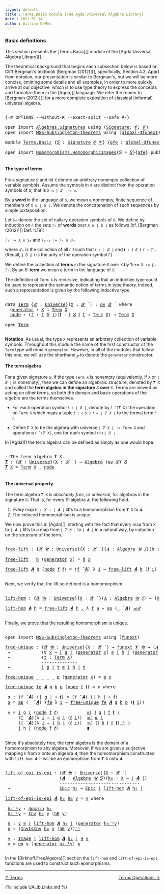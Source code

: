 ```yaml
---
layout: default
title : Terms.Basic module (The Agda Universal Algebra Library)
date : 2021-01-14
author: William DeMeo
---
```


### <a id="basic-definitions">Basic definitions</a>

This section presents the [Terms.Basic][] module of the [Agda Universal Algebra Library][].

The theoretical background that begins each subsection below is based on Cliff Bergman's textbook [Bergman (2012)][], specifically, Section 4.3.  Apart from notation, our presentation is similar to Bergman's, but we will be more concise, omitting some details and all examples, in order to more quickly arrive at our objective, which is to use type theory to express the concepts and formalize them in the [Agda][] language.  We refer the reader to [Bergman (2012)][] for a more complete exposition of classical (informal) universal algebra.

<pre class="Agda">

<a id="833" class="Symbol">{-#</a> <a id="837" class="Keyword">OPTIONS</a> <a id="845" class="Pragma">--without-K</a> <a id="857" class="Pragma">--exact-split</a> <a id="871" class="Pragma">--safe</a> <a id="878" class="Symbol">#-}</a>

<a id="883" class="Keyword">open</a> <a id="888" class="Keyword">import</a> <a id="895" href="Algebras.Signatures.html" class="Module">Algebras.Signatures</a> <a id="915" class="Keyword">using</a> <a id="921" class="Symbol">(</a><a id="922" href="Algebras.Signatures.html#1299" class="Function">Signature</a><a id="931" class="Symbol">;</a> <a id="933" href="Prelude.Preliminaries.html#5600" class="Generalizable">𝓞</a><a id="934" class="Symbol">;</a> <a id="936" href="Universes.html#262" class="Generalizable">𝓥</a><a id="937" class="Symbol">)</a>
<a id="939" class="Keyword">open</a> <a id="944" class="Keyword">import</a> <a id="951" href="MGS-Subsingleton-Theorems.html" class="Module">MGS-Subsingleton-Theorems</a> <a id="977" class="Keyword">using</a> <a id="983" class="Symbol">(</a><a id="984" href="MGS-Subsingleton-Theorems.html#3468" class="Function">global-dfunext</a><a id="998" class="Symbol">)</a>

<a id="1001" class="Keyword">module</a> <a id="1008" href="Terms.Basic.html" class="Module">Terms.Basic</a> <a id="1020" class="Symbol">{</a><a id="1021" href="Terms.Basic.html#1021" class="Bound">𝑆</a> <a id="1023" class="Symbol">:</a> <a id="1025" href="Algebras.Signatures.html#1299" class="Function">Signature</a> <a id="1035" href="Prelude.Preliminaries.html#5600" class="Generalizable">𝓞</a> <a id="1037" href="Universes.html#262" class="Generalizable">𝓥</a><a id="1038" class="Symbol">}</a> <a id="1040" class="Symbol">{</a><a id="1041" href="Terms.Basic.html#1041" class="Bound">gfe</a> <a id="1045" class="Symbol">:</a> <a id="1047" href="MGS-Subsingleton-Theorems.html#3468" class="Function">global-dfunext</a><a id="1061" class="Symbol">}</a> <a id="1063" class="Keyword">where</a>

<a id="1070" class="Keyword">open</a> <a id="1075" class="Keyword">import</a> <a id="1082" href="Homomorphisms.HomomorphicImages.html" class="Module">Homomorphisms.HomomorphicImages</a><a id="1113" class="Symbol">{</a><a id="1114" class="Argument">𝑆</a> <a id="1116" class="Symbol">=</a> <a id="1118" href="Terms.Basic.html#1021" class="Bound">𝑆</a><a id="1119" class="Symbol">}{</a><a id="1121" href="Terms.Basic.html#1041" class="Bound">gfe</a><a id="1124" class="Symbol">}</a> <a id="1126" class="Keyword">public</a>

</pre>

#### <a id="the-type-of-terms">The type of terms</a>

Fix a signature `𝑆` and let `X` denote an arbitrary nonempty collection of variable symbols. Assume the symbols in `X` are distinct from the operation symbols of `𝑆`, that is `X ∩ ∣ 𝑆 ∣ = ∅`.

By a **word** in the language of `𝑆`, we mean a nonempty, finite sequence of members of `X ∪ ∣ 𝑆 ∣`. We denote the concatenation of such sequences by simple juxtaposition.

Let `S₀` denote the set of nullary operation symbols of `𝑆`. We define by induction on `n` the sets `𝑇ₙ` of **words** over `X ∪ ∣ 𝑆 ∣` as follows (cf. [Bergman (2012)][] Def. 4.19):

`𝑇₀ := X ∪ S₀` and `𝑇ₙ₊₁ := 𝑇ₙ ∪ 𝒯ₙ`

where `𝒯ₙ` is the collection of all `𝑓 𝒕` such that `𝑓 : ∣ 𝑆 ∣` and `𝒕 : ∥ 𝑆 ∥ 𝑓 → 𝑇ₙ`. (Recall, `∥ 𝑆 ∥ 𝑓` is the arity of the operation symbol 𝑓.)

We define the collection of **terms** in the signature `𝑆` over `X` by `Term X := ⋃ₙ 𝑇ₙ`. By an 𝑆-**term** we mean a term in the language of `𝑆`.

The definition of `Term X` is recursive, indicating that an inductive type could be used to represent the semantic notion of terms in type theory. Indeed, such a representation is given by the following inductive type.

<pre class="Agda">

<a id="2317" class="Keyword">data</a> <a id="Term"></a><a id="2322" href="Terms.Basic.html#2322" class="Datatype">Term</a> <a id="2327" class="Symbol">{</a><a id="2328" href="Terms.Basic.html#2328" class="Bound">𝓧</a> <a id="2330" class="Symbol">:</a> <a id="2332" href="Agda.Primitive.html#423" class="Function">Universe</a><a id="2340" class="Symbol">}(</a><a id="2342" href="Terms.Basic.html#2342" class="Bound">X</a> <a id="2344" class="Symbol">:</a> <a id="2346" href="Terms.Basic.html#2328" class="Bound">𝓧</a> <a id="2348" href="Universes.html#403" class="Function Operator">̇</a> <a id="2350" class="Symbol">)</a> <a id="2352" class="Symbol">:</a> <a id="2354" href="Algebras.Products.html#1999" class="Function">ov</a> <a id="2357" href="Terms.Basic.html#2328" class="Bound">𝓧</a> <a id="2359" href="Universes.html#403" class="Function Operator">̇</a>  <a id="2362" class="Keyword">where</a>
  <a id="Term.generator"></a><a id="2370" href="Terms.Basic.html#2370" class="InductiveConstructor">generator</a> <a id="2380" class="Symbol">:</a> <a id="2382" href="Terms.Basic.html#2342" class="Bound">X</a> <a id="2384" class="Symbol">→</a> <a id="2386" href="Terms.Basic.html#2322" class="Datatype">Term</a> <a id="2391" href="Terms.Basic.html#2342" class="Bound">X</a>
  <a id="Term.node"></a><a id="2395" href="Terms.Basic.html#2395" class="InductiveConstructor">node</a> <a id="2400" class="Symbol">:</a> <a id="2402" class="Symbol">(</a><a id="2403" href="Terms.Basic.html#2403" class="Bound">f</a> <a id="2405" class="Symbol">:</a> <a id="2407" href="Prelude.Preliminaries.html#13569" class="Function Operator">∣</a> <a id="2409" href="Terms.Basic.html#1021" class="Bound">𝑆</a> <a id="2411" href="Prelude.Preliminaries.html#13569" class="Function Operator">∣</a><a id="2412" class="Symbol">)(</a><a id="2414" href="Terms.Basic.html#2414" class="Bound">𝒕</a> <a id="2416" class="Symbol">:</a> <a id="2418" href="Prelude.Preliminaries.html#13647" class="Function Operator">∥</a> <a id="2420" href="Terms.Basic.html#1021" class="Bound">𝑆</a> <a id="2422" href="Prelude.Preliminaries.html#13647" class="Function Operator">∥</a> <a id="2424" href="Terms.Basic.html#2403" class="Bound">f</a> <a id="2426" class="Symbol">→</a> <a id="2428" href="Terms.Basic.html#2322" class="Datatype">Term</a> <a id="2433" href="Terms.Basic.html#2342" class="Bound">X</a><a id="2434" class="Symbol">)</a> <a id="2436" class="Symbol">→</a> <a id="2438" href="Terms.Basic.html#2322" class="Datatype">Term</a> <a id="2443" href="Terms.Basic.html#2342" class="Bound">X</a>

<a id="2446" class="Keyword">open</a> <a id="2451" href="Terms.Basic.html#2322" class="Module">Term</a>

</pre>

**Notation**. As usual, the type `X` represents an arbitrary collection of variable symbols. Throughout this module the name of the first constructor of the `Term` type will remain `generator`. However, in all of the modules that follow this one, we will use the shorthand `ℊ` to denote the `generator` constructor.



#### <a id="the-term-algebra">The term algebra</a>

For a given signature `𝑆`, if the type `Term X` is nonempty (equivalently, if `X` or `∣ 𝑆 ∣` is nonempty), then we can define an algebraic structure, denoted by `𝑻 X` and called the **term algebra in the signature** `𝑆` **over** `X`.  Terms are viewed as acting on other terms, so both the domain and basic operations of the algebra are the terms themselves.

* For each operation symbol `𝑓 : ∣ 𝑆 ∣`, denote by `𝑓 ̂ (𝑻 X)` the operation on `Term X` which maps a tuple `𝑡 : ∥ 𝑆 ∥ 𝑓 → ∣ 𝑻 X ∣` to the formal term `𝑓 𝑡`.

* Define `𝑻 X` to be the algebra with universe `∣ 𝑻 X ∣ := Term X` and operations `𝑓 ̂ (𝑻 X)`, one for each symbol `𝑓` in `∣ 𝑆 ∣`.

In [Agda][] the term algebra can be defined as simply as one would hope.

<pre class="Agda">

<a id="3579" class="Comment">--The term algebra 𝑻 X.</a>
<a id="𝑻"></a><a id="3603" href="Terms.Basic.html#3603" class="Function">𝑻</a> <a id="3605" class="Symbol">:</a> <a id="3607" class="Symbol">{</a><a id="3608" href="Terms.Basic.html#3608" class="Bound">𝓧</a> <a id="3610" class="Symbol">:</a> <a id="3612" href="Agda.Primitive.html#423" class="Function">Universe</a><a id="3620" class="Symbol">}(</a><a id="3622" href="Terms.Basic.html#3622" class="Bound">X</a> <a id="3624" class="Symbol">:</a> <a id="3626" href="Terms.Basic.html#3608" class="Bound">𝓧</a> <a id="3628" href="Universes.html#403" class="Function Operator">̇</a> <a id="3630" class="Symbol">)</a> <a id="3632" class="Symbol">→</a> <a id="3634" href="Algebras.Algebras.html#694" class="Function">Algebra</a> <a id="3642" class="Symbol">(</a><a id="3643" href="Algebras.Products.html#1999" class="Function">ov</a> <a id="3646" href="Terms.Basic.html#3608" class="Bound">𝓧</a><a id="3647" class="Symbol">)</a> <a id="3649" href="Terms.Basic.html#1021" class="Bound">𝑆</a>
<a id="3651" href="Terms.Basic.html#3603" class="Function">𝑻</a> <a id="3653" href="Terms.Basic.html#3653" class="Bound">X</a> <a id="3655" class="Symbol">=</a> <a id="3657" href="Terms.Basic.html#2322" class="Datatype">Term</a> <a id="3662" href="Terms.Basic.html#3653" class="Bound">X</a> <a id="3664" href="Prelude.Preliminaries.html#14564" class="InductiveConstructor Operator">,</a> <a id="3666" href="Terms.Basic.html#2395" class="InductiveConstructor">node</a>

</pre>



#### <a id="the-universal-property">The universal property</a>

The term algebra `𝑻 X` is *absolutely free*, or *universal*, for algebras in the signature `𝑆`. That is, for every 𝑆-algebra `𝑨`, the following hold.

1.  Every map `h : 𝑋 → ∣ 𝑨 ∣` lifts to a homomorphism from `𝑻 X` to `𝑨`.
2.  The induced homomorphism is unique.

We now prove this in [Agda][], starting with the fact that every map from `X` to `∣ 𝑨 ∣` lifts to a map from `∣ 𝑻 X ∣` to `∣ 𝑨 ∣` in a natural way, by induction on the structure of the term.

<pre class="Agda">

<a id="free-lift"></a><a id="4221" href="Terms.Basic.html#4221" class="Function">free-lift</a> <a id="4231" class="Symbol">:</a> <a id="4233" class="Symbol">{</a><a id="4234" href="Terms.Basic.html#4234" class="Bound">𝓧</a> <a id="4236" href="Terms.Basic.html#4236" class="Bound">𝓤</a> <a id="4238" class="Symbol">:</a> <a id="4240" href="Agda.Primitive.html#423" class="Function">Universe</a><a id="4248" class="Symbol">}{</a><a id="4250" href="Terms.Basic.html#4250" class="Bound">X</a> <a id="4252" class="Symbol">:</a> <a id="4254" href="Terms.Basic.html#4234" class="Bound">𝓧</a> <a id="4256" href="Universes.html#403" class="Function Operator">̇</a> <a id="4258" class="Symbol">}(</a><a id="4260" href="Terms.Basic.html#4260" class="Bound">𝑨</a> <a id="4262" class="Symbol">:</a> <a id="4264" href="Algebras.Algebras.html#694" class="Function">Algebra</a> <a id="4272" href="Terms.Basic.html#4236" class="Bound">𝓤</a> <a id="4274" href="Terms.Basic.html#1021" class="Bound">𝑆</a><a id="4275" class="Symbol">)(</a><a id="4277" href="Terms.Basic.html#4277" class="Bound">h</a> <a id="4279" class="Symbol">:</a> <a id="4281" href="Terms.Basic.html#4250" class="Bound">X</a> <a id="4283" class="Symbol">→</a> <a id="4285" href="Prelude.Preliminaries.html#13569" class="Function Operator">∣</a> <a id="4287" href="Terms.Basic.html#4260" class="Bound">𝑨</a> <a id="4289" href="Prelude.Preliminaries.html#13569" class="Function Operator">∣</a><a id="4290" class="Symbol">)</a> <a id="4292" class="Symbol">→</a> <a id="4294" href="Prelude.Preliminaries.html#13569" class="Function Operator">∣</a> <a id="4296" href="Terms.Basic.html#3603" class="Function">𝑻</a> <a id="4298" href="Terms.Basic.html#4250" class="Bound">X</a> <a id="4300" href="Prelude.Preliminaries.html#13569" class="Function Operator">∣</a> <a id="4302" class="Symbol">→</a> <a id="4304" href="Prelude.Preliminaries.html#13569" class="Function Operator">∣</a> <a id="4306" href="Terms.Basic.html#4260" class="Bound">𝑨</a> <a id="4308" href="Prelude.Preliminaries.html#13569" class="Function Operator">∣</a>

<a id="4311" href="Terms.Basic.html#4221" class="Function">free-lift</a> <a id="4321" class="Symbol">_</a> <a id="4323" href="Terms.Basic.html#4323" class="Bound">h</a> <a id="4325" class="Symbol">(</a><a id="4326" href="Terms.Basic.html#2370" class="InductiveConstructor">generator</a> <a id="4336" href="Terms.Basic.html#4336" class="Bound">x</a><a id="4337" class="Symbol">)</a> <a id="4339" class="Symbol">=</a> <a id="4341" href="Terms.Basic.html#4323" class="Bound">h</a> <a id="4343" href="Terms.Basic.html#4336" class="Bound">x</a>

<a id="4346" href="Terms.Basic.html#4221" class="Function">free-lift</a> <a id="4356" href="Terms.Basic.html#4356" class="Bound">𝑨</a> <a id="4358" href="Terms.Basic.html#4358" class="Bound">h</a> <a id="4360" class="Symbol">(</a><a id="4361" href="Terms.Basic.html#2395" class="InductiveConstructor">node</a> <a id="4366" href="Terms.Basic.html#4366" class="Bound">f</a> <a id="4368" href="Terms.Basic.html#4368" class="Bound">𝒕</a><a id="4369" class="Symbol">)</a> <a id="4371" class="Symbol">=</a> <a id="4373" class="Symbol">(</a><a id="4374" href="Terms.Basic.html#4366" class="Bound">f</a> <a id="4376" href="Algebras.Algebras.html#2844" class="Function Operator">̂</a> <a id="4378" href="Terms.Basic.html#4356" class="Bound">𝑨</a><a id="4379" class="Symbol">)</a> <a id="4381" class="Symbol">λ</a> <a id="4383" href="Terms.Basic.html#4383" class="Bound">i</a> <a id="4385" class="Symbol">→</a> <a id="4387" href="Terms.Basic.html#4221" class="Function">free-lift</a> <a id="4397" href="Terms.Basic.html#4356" class="Bound">𝑨</a> <a id="4399" href="Terms.Basic.html#4358" class="Bound">h</a> <a id="4401" class="Symbol">(</a><a id="4402" href="Terms.Basic.html#4368" class="Bound">𝒕</a> <a id="4404" href="Terms.Basic.html#4383" class="Bound">i</a><a id="4405" class="Symbol">)</a>

</pre>

Next, we verify that the lift so defined is a homomorphism.

<pre class="Agda">

<a id="lift-hom"></a><a id="4495" href="Terms.Basic.html#4495" class="Function">lift-hom</a> <a id="4504" class="Symbol">:</a> <a id="4506" class="Symbol">{</a><a id="4507" href="Terms.Basic.html#4507" class="Bound">𝓧</a> <a id="4509" href="Terms.Basic.html#4509" class="Bound">𝓤</a> <a id="4511" class="Symbol">:</a> <a id="4513" href="Agda.Primitive.html#423" class="Function">Universe</a><a id="4521" class="Symbol">}{</a><a id="4523" href="Terms.Basic.html#4523" class="Bound">X</a> <a id="4525" class="Symbol">:</a> <a id="4527" href="Terms.Basic.html#4507" class="Bound">𝓧</a> <a id="4529" href="Universes.html#403" class="Function Operator">̇</a> <a id="4531" class="Symbol">}(</a><a id="4533" href="Terms.Basic.html#4533" class="Bound">𝑨</a> <a id="4535" class="Symbol">:</a> <a id="4537" href="Algebras.Algebras.html#694" class="Function">Algebra</a> <a id="4545" href="Terms.Basic.html#4509" class="Bound">𝓤</a> <a id="4547" href="Terms.Basic.html#1021" class="Bound">𝑆</a><a id="4548" class="Symbol">)</a> <a id="4550" class="Symbol">→</a> <a id="4552" class="Symbol">(</a><a id="4553" href="Terms.Basic.html#4523" class="Bound">X</a> <a id="4555" class="Symbol">→</a> <a id="4557" href="Prelude.Preliminaries.html#13569" class="Function Operator">∣</a> <a id="4559" href="Terms.Basic.html#4533" class="Bound">𝑨</a> <a id="4561" href="Prelude.Preliminaries.html#13569" class="Function Operator">∣</a><a id="4562" class="Symbol">)</a> <a id="4564" class="Symbol">→</a> <a id="4566" href="Homomorphisms.Basic.html#2278" class="Function">hom</a> <a id="4570" class="Symbol">(</a><a id="4571" href="Terms.Basic.html#3603" class="Function">𝑻</a> <a id="4573" href="Terms.Basic.html#4523" class="Bound">X</a><a id="4574" class="Symbol">)</a> <a id="4576" href="Terms.Basic.html#4533" class="Bound">𝑨</a>

<a id="4579" href="Terms.Basic.html#4495" class="Function">lift-hom</a> <a id="4588" href="Terms.Basic.html#4588" class="Bound">𝑨</a> <a id="4590" href="Terms.Basic.html#4590" class="Bound">h</a> <a id="4592" class="Symbol">=</a> <a id="4594" href="Terms.Basic.html#4221" class="Function">free-lift</a> <a id="4604" href="Terms.Basic.html#4588" class="Bound">𝑨</a> <a id="4606" href="Terms.Basic.html#4590" class="Bound">h</a> <a id="4608" href="Prelude.Preliminaries.html#14564" class="InductiveConstructor Operator">,</a> <a id="4610" class="Symbol">λ</a> <a id="4612" href="Terms.Basic.html#4612" class="Bound">f</a> <a id="4614" href="Terms.Basic.html#4614" class="Bound">a</a> <a id="4616" class="Symbol">→</a> <a id="4618" href="MGS-MLTT.html#6613" class="Function">ap</a> <a id="4621" class="Symbol">(_</a> <a id="4624" href="Algebras.Algebras.html#2844" class="Function Operator">̂</a> <a id="4626" href="Terms.Basic.html#4588" class="Bound">𝑨</a><a id="4627" class="Symbol">)</a> <a id="4629" href="Prelude.Inverses.html#634" class="InductiveConstructor">𝓇ℯ𝒻𝓁</a>

</pre>

Finally, we prove that the resulting homomorphism is unique.

<pre class="Agda">

<a id="4723" class="Keyword">open</a> <a id="4728" class="Keyword">import</a> <a id="4735" href="MGS-Subsingleton-Theorems.html" class="Module">MGS-Subsingleton-Theorems</a> <a id="4761" class="Keyword">using</a> <a id="4767" class="Symbol">(</a><a id="4768" href="MGS-FunExt-from-Univalence.html#393" class="Function">funext</a><a id="4774" class="Symbol">)</a>

<a id="free-unique"></a><a id="4777" href="Terms.Basic.html#4777" class="Function">free-unique</a> <a id="4789" class="Symbol">:</a> <a id="4791" class="Symbol">{</a><a id="4792" href="Terms.Basic.html#4792" class="Bound">𝓧</a> <a id="4794" href="Terms.Basic.html#4794" class="Bound">𝓤</a> <a id="4796" class="Symbol">:</a> <a id="4798" href="Agda.Primitive.html#423" class="Function">Universe</a><a id="4806" class="Symbol">}{</a><a id="4808" href="Terms.Basic.html#4808" class="Bound">X</a> <a id="4810" class="Symbol">:</a> <a id="4812" href="Terms.Basic.html#4792" class="Bound">𝓧</a> <a id="4814" href="Universes.html#403" class="Function Operator">̇</a> <a id="4816" class="Symbol">}</a> <a id="4818" class="Symbol">→</a> <a id="4820" href="MGS-FunExt-from-Univalence.html#393" class="Function">funext</a> <a id="4827" href="Terms.Basic.html#1037" class="Bound">𝓥</a> <a id="4829" href="Terms.Basic.html#4794" class="Bound">𝓤</a> <a id="4831" class="Symbol">→</a> <a id="4833" class="Symbol">(</a><a id="4834" href="Terms.Basic.html#4834" class="Bound">𝑨</a> <a id="4836" class="Symbol">:</a> <a id="4838" href="Algebras.Algebras.html#694" class="Function">Algebra</a> <a id="4846" href="Terms.Basic.html#4794" class="Bound">𝓤</a> <a id="4848" href="Terms.Basic.html#1021" class="Bound">𝑆</a><a id="4849" class="Symbol">)(</a><a id="4851" href="Terms.Basic.html#4851" class="Bound">g</a> <a id="4853" href="Terms.Basic.html#4853" class="Bound">h</a> <a id="4855" class="Symbol">:</a> <a id="4857" href="Homomorphisms.Basic.html#2278" class="Function">hom</a> <a id="4861" class="Symbol">(</a><a id="4862" href="Terms.Basic.html#3603" class="Function">𝑻</a> <a id="4864" href="Terms.Basic.html#4808" class="Bound">X</a><a id="4865" class="Symbol">)</a> <a id="4867" href="Terms.Basic.html#4834" class="Bound">𝑨</a><a id="4868" class="Symbol">)</a>
 <a id="4871" class="Symbol">→</a>            <a id="4884" class="Symbol">(∀</a> <a id="4887" href="Terms.Basic.html#4887" class="Bound">x</a> <a id="4889" class="Symbol">→</a> <a id="4891" href="Prelude.Preliminaries.html#13569" class="Function Operator">∣</a> <a id="4893" href="Terms.Basic.html#4851" class="Bound">g</a> <a id="4895" href="Prelude.Preliminaries.html#13569" class="Function Operator">∣</a> <a id="4897" class="Symbol">(</a><a id="4898" href="Terms.Basic.html#2370" class="InductiveConstructor">generator</a> <a id="4908" href="Terms.Basic.html#4887" class="Bound">x</a><a id="4909" class="Symbol">)</a> <a id="4911" href="Prelude.Inverses.html#620" class="Datatype Operator">≡</a> <a id="4913" href="Prelude.Preliminaries.html#13569" class="Function Operator">∣</a> <a id="4915" href="Terms.Basic.html#4853" class="Bound">h</a> <a id="4917" href="Prelude.Preliminaries.html#13569" class="Function Operator">∣</a> <a id="4919" class="Symbol">(</a><a id="4920" href="Terms.Basic.html#2370" class="InductiveConstructor">generator</a> <a id="4930" href="Terms.Basic.html#4887" class="Bound">x</a><a id="4931" class="Symbol">))</a>
 <a id="4935" class="Symbol">→</a>            <a id="4948" class="Symbol">(</a><a id="4949" href="Terms.Basic.html#4949" class="Bound">t</a> <a id="4951" class="Symbol">:</a> <a id="4953" href="Terms.Basic.html#2322" class="Datatype">Term</a> <a id="4958" href="Terms.Basic.html#4808" class="Bound">X</a><a id="4959" class="Symbol">)</a>
              <a id="4975" class="Comment">--------------</a>
 <a id="4991" class="Symbol">→</a>            <a id="5004" href="Prelude.Preliminaries.html#13569" class="Function Operator">∣</a> <a id="5006" href="Terms.Basic.html#4851" class="Bound">g</a> <a id="5008" href="Prelude.Preliminaries.html#13569" class="Function Operator">∣</a> <a id="5010" href="Terms.Basic.html#4949" class="Bound">t</a> <a id="5012" href="Prelude.Inverses.html#620" class="Datatype Operator">≡</a> <a id="5014" href="Prelude.Preliminaries.html#13569" class="Function Operator">∣</a> <a id="5016" href="Terms.Basic.html#4853" class="Bound">h</a> <a id="5018" href="Prelude.Preliminaries.html#13569" class="Function Operator">∣</a> <a id="5020" href="Terms.Basic.html#4949" class="Bound">t</a>

<a id="5023" href="Terms.Basic.html#4777" class="Function">free-unique</a> <a id="5035" class="Symbol">_</a> <a id="5037" class="Symbol">_</a> <a id="5039" class="Symbol">_</a> <a id="5041" class="Symbol">_</a> <a id="5043" href="Terms.Basic.html#5043" class="Bound">p</a> <a id="5045" class="Symbol">(</a><a id="5046" href="Terms.Basic.html#2370" class="InductiveConstructor">generator</a> <a id="5056" href="Terms.Basic.html#5056" class="Bound">x</a><a id="5057" class="Symbol">)</a> <a id="5059" class="Symbol">=</a> <a id="5061" href="Terms.Basic.html#5043" class="Bound">p</a> <a id="5063" href="Terms.Basic.html#5056" class="Bound">x</a>

<a id="5066" href="Terms.Basic.html#4777" class="Function">free-unique</a> <a id="5078" href="Terms.Basic.html#5078" class="Bound">fe</a> <a id="5081" href="Terms.Basic.html#5081" class="Bound">𝑨</a> <a id="5083" href="Terms.Basic.html#5083" class="Bound">g</a> <a id="5085" href="Terms.Basic.html#5085" class="Bound">h</a> <a id="5087" href="Terms.Basic.html#5087" class="Bound">p</a> <a id="5089" class="Symbol">(</a><a id="5090" href="Terms.Basic.html#2395" class="InductiveConstructor">node</a> <a id="5095" href="Terms.Basic.html#5095" class="Bound">f</a> <a id="5097" href="Terms.Basic.html#5097" class="Bound">𝒕</a><a id="5098" class="Symbol">)</a> <a id="5100" class="Symbol">=</a> <a id="5102" href="Terms.Basic.html#5216" class="Function">γ</a> <a id="5104" class="Keyword">where</a>

 <a id="5112" href="Terms.Basic.html#5112" class="Function">α</a> <a id="5114" class="Symbol">:</a> <a id="5116" class="Symbol">(</a><a id="5117" href="Terms.Basic.html#5095" class="Bound">f</a> <a id="5119" href="Algebras.Algebras.html#2844" class="Function Operator">̂</a> <a id="5121" href="Terms.Basic.html#5081" class="Bound">𝑨</a><a id="5122" class="Symbol">)</a> <a id="5124" class="Symbol">(</a><a id="5125" href="Prelude.Preliminaries.html#13569" class="Function Operator">∣</a> <a id="5127" href="Terms.Basic.html#5083" class="Bound">g</a> <a id="5129" href="Prelude.Preliminaries.html#13569" class="Function Operator">∣</a> <a id="5131" href="MGS-MLTT.html#3813" class="Function Operator">∘</a> <a id="5133" href="Terms.Basic.html#5097" class="Bound">𝒕</a><a id="5134" class="Symbol">)</a> <a id="5136" href="Prelude.Inverses.html#620" class="Datatype Operator">≡</a> <a id="5138" class="Symbol">(</a><a id="5139" href="Terms.Basic.html#5095" class="Bound">f</a> <a id="5141" href="Algebras.Algebras.html#2844" class="Function Operator">̂</a> <a id="5143" href="Terms.Basic.html#5081" class="Bound">𝑨</a><a id="5144" class="Symbol">)</a> <a id="5146" class="Symbol">(</a><a id="5147" href="Prelude.Preliminaries.html#13569" class="Function Operator">∣</a> <a id="5149" href="Terms.Basic.html#5085" class="Bound">h</a> <a id="5151" href="Prelude.Preliminaries.html#13569" class="Function Operator">∣</a> <a id="5153" href="MGS-MLTT.html#3813" class="Function Operator">∘</a> <a id="5155" href="Terms.Basic.html#5097" class="Bound">𝒕</a><a id="5156" class="Symbol">)</a>
 <a id="5159" href="Terms.Basic.html#5112" class="Function">α</a> <a id="5161" class="Symbol">=</a> <a id="5163" href="MGS-MLTT.html#6613" class="Function">ap</a> <a id="5166" class="Symbol">(_</a> <a id="5169" href="Algebras.Algebras.html#2844" class="Function Operator">̂</a> <a id="5171" href="Terms.Basic.html#5081" class="Bound">𝑨</a><a id="5172" class="Symbol">)</a> <a id="5174" class="Symbol">(</a><a id="5175" href="Terms.Basic.html#5078" class="Bound">fe</a> <a id="5178" class="Symbol">λ</a> <a id="5180" href="Terms.Basic.html#5180" class="Bound">i</a> <a id="5182" class="Symbol">→</a> <a id="5184" href="Terms.Basic.html#4777" class="Function">free-unique</a> <a id="5196" href="Terms.Basic.html#5078" class="Bound">fe</a> <a id="5199" href="Terms.Basic.html#5081" class="Bound">𝑨</a> <a id="5201" href="Terms.Basic.html#5083" class="Bound">g</a> <a id="5203" href="Terms.Basic.html#5085" class="Bound">h</a> <a id="5205" href="Terms.Basic.html#5087" class="Bound">p</a> <a id="5207" class="Symbol">(</a><a id="5208" href="Terms.Basic.html#5097" class="Bound">𝒕</a> <a id="5210" href="Terms.Basic.html#5180" class="Bound">i</a><a id="5211" class="Symbol">))</a>

 <a id="5216" href="Terms.Basic.html#5216" class="Function">γ</a> <a id="5218" class="Symbol">=</a> <a id="5220" href="Prelude.Preliminaries.html#13569" class="Function Operator">∣</a> <a id="5222" href="Terms.Basic.html#5083" class="Bound">g</a> <a id="5224" href="Prelude.Preliminaries.html#13569" class="Function Operator">∣</a> <a id="5226" class="Symbol">(</a><a id="5227" href="Terms.Basic.html#2395" class="InductiveConstructor">node</a> <a id="5232" href="Terms.Basic.html#5095" class="Bound">f</a> <a id="5234" href="Terms.Basic.html#5097" class="Bound">𝒕</a><a id="5235" class="Symbol">)</a>           <a id="5247" href="MGS-MLTT.html#5997" class="Function Operator">≡⟨</a> <a id="5250" href="Prelude.Preliminaries.html#13647" class="Function Operator">∥</a> <a id="5252" href="Terms.Basic.html#5083" class="Bound">g</a> <a id="5254" href="Prelude.Preliminaries.html#13647" class="Function Operator">∥</a> <a id="5256" href="Terms.Basic.html#5095" class="Bound">f</a> <a id="5258" href="Terms.Basic.html#5097" class="Bound">𝒕</a> <a id="5260" href="MGS-MLTT.html#5997" class="Function Operator">⟩</a>
     <a id="5267" class="Symbol">(</a><a id="5268" href="Terms.Basic.html#5095" class="Bound">f</a> <a id="5270" href="Algebras.Algebras.html#2844" class="Function Operator">̂</a> <a id="5272" href="Terms.Basic.html#5081" class="Bound">𝑨</a><a id="5273" class="Symbol">)(λ</a> <a id="5277" href="Terms.Basic.html#5277" class="Bound">i</a> <a id="5279" class="Symbol">→</a> <a id="5281" href="Prelude.Preliminaries.html#13569" class="Function Operator">∣</a> <a id="5283" href="Terms.Basic.html#5083" class="Bound">g</a> <a id="5285" href="Prelude.Preliminaries.html#13569" class="Function Operator">∣</a> <a id="5287" class="Symbol">(</a><a id="5288" href="Terms.Basic.html#5097" class="Bound">𝒕</a> <a id="5290" href="Terms.Basic.html#5277" class="Bound">i</a><a id="5291" class="Symbol">))</a>  <a id="5295" href="MGS-MLTT.html#5997" class="Function Operator">≡⟨</a> <a id="5298" href="Terms.Basic.html#5112" class="Function">α</a> <a id="5300" href="MGS-MLTT.html#5997" class="Function Operator">⟩</a>
     <a id="5307" class="Symbol">(</a><a id="5308" href="Terms.Basic.html#5095" class="Bound">f</a> <a id="5310" href="Algebras.Algebras.html#2844" class="Function Operator">̂</a> <a id="5312" href="Terms.Basic.html#5081" class="Bound">𝑨</a><a id="5313" class="Symbol">)(λ</a> <a id="5317" href="Terms.Basic.html#5317" class="Bound">i</a> <a id="5319" class="Symbol">→</a> <a id="5321" href="Prelude.Preliminaries.html#13569" class="Function Operator">∣</a> <a id="5323" href="Terms.Basic.html#5085" class="Bound">h</a> <a id="5325" href="Prelude.Preliminaries.html#13569" class="Function Operator">∣</a> <a id="5327" class="Symbol">(</a><a id="5328" href="Terms.Basic.html#5097" class="Bound">𝒕</a> <a id="5330" href="Terms.Basic.html#5317" class="Bound">i</a><a id="5331" class="Symbol">))</a>  <a id="5335" href="MGS-MLTT.html#5997" class="Function Operator">≡⟨</a> <a id="5338" class="Symbol">(</a><a id="5339" href="Prelude.Preliminaries.html#13647" class="Function Operator">∥</a> <a id="5341" href="Terms.Basic.html#5085" class="Bound">h</a> <a id="5343" href="Prelude.Preliminaries.html#13647" class="Function Operator">∥</a> <a id="5345" href="Terms.Basic.html#5095" class="Bound">f</a> <a id="5347" href="Terms.Basic.html#5097" class="Bound">𝒕</a><a id="5348" class="Symbol">)</a><a id="5349" href="MGS-MLTT.html#6125" class="Function Operator">⁻¹</a> <a id="5352" href="MGS-MLTT.html#5997" class="Function Operator">⟩</a>
     <a id="5359" href="Prelude.Preliminaries.html#13569" class="Function Operator">∣</a> <a id="5361" href="Terms.Basic.html#5085" class="Bound">h</a> <a id="5363" href="Prelude.Preliminaries.html#13569" class="Function Operator">∣</a> <a id="5365" class="Symbol">(</a><a id="5366" href="Terms.Basic.html#2395" class="InductiveConstructor">node</a> <a id="5371" href="Terms.Basic.html#5095" class="Bound">f</a> <a id="5373" href="Terms.Basic.html#5097" class="Bound">𝒕</a><a id="5374" class="Symbol">)</a>           <a id="5386" href="MGS-MLTT.html#6079" class="Function Operator">∎</a>

</pre>

Since it's absolutely free, the term algebra is the domain of a homomorphism to any algebra. Moreover, if we are given a surjective mapping `h` from `X` onto an algebra `𝑨`, then the homomorphism constructed with `lift-hom 𝑨 h` will be an epimorphism from `𝑻 X` onto `𝑨`.

<pre class="Agda">

<a id="lift-of-epi-is-epi"></a><a id="5688" href="Terms.Basic.html#5688" class="Function">lift-of-epi-is-epi</a> <a id="5707" class="Symbol">:</a> <a id="5709" class="Symbol">{</a><a id="5710" href="Terms.Basic.html#5710" class="Bound">𝓧</a> <a id="5712" href="Terms.Basic.html#5712" class="Bound">𝓤</a> <a id="5714" class="Symbol">:</a> <a id="5716" href="Agda.Primitive.html#423" class="Function">Universe</a><a id="5724" class="Symbol">}{</a><a id="5726" href="Terms.Basic.html#5726" class="Bound">X</a> <a id="5728" class="Symbol">:</a> <a id="5730" href="Terms.Basic.html#5710" class="Bound">𝓧</a> <a id="5732" href="Universes.html#403" class="Function Operator">̇</a> <a id="5734" class="Symbol">}</a>
                     <a id="5757" class="Symbol">(</a><a id="5758" href="Terms.Basic.html#5758" class="Bound">𝑨</a> <a id="5760" class="Symbol">:</a> <a id="5762" href="Algebras.Algebras.html#694" class="Function">Algebra</a> <a id="5770" href="Terms.Basic.html#5712" class="Bound">𝓤</a> <a id="5772" href="Terms.Basic.html#1021" class="Bound">𝑆</a><a id="5773" class="Symbol">)(</a><a id="5775" href="Terms.Basic.html#5775" class="Bound">h₀</a> <a id="5778" class="Symbol">:</a> <a id="5780" href="Terms.Basic.html#5726" class="Bound">X</a> <a id="5782" class="Symbol">→</a> <a id="5784" href="Prelude.Preliminaries.html#13569" class="Function Operator">∣</a> <a id="5786" href="Terms.Basic.html#5758" class="Bound">𝑨</a> <a id="5788" href="Prelude.Preliminaries.html#13569" class="Function Operator">∣</a><a id="5789" class="Symbol">)</a>
                     <a id="5812" class="Comment">-------------------------------</a>
 <a id="5845" class="Symbol">→</a>                   <a id="5865" href="Prelude.Inverses.html#2632" class="Function">Epic</a> <a id="5870" href="Terms.Basic.html#5775" class="Bound">h₀</a> <a id="5873" class="Symbol">→</a> <a id="5875" href="Prelude.Inverses.html#2632" class="Function">Epic</a> <a id="5880" href="Prelude.Preliminaries.html#13569" class="Function Operator">∣</a> <a id="5882" href="Terms.Basic.html#4495" class="Function">lift-hom</a> <a id="5891" href="Terms.Basic.html#5758" class="Bound">𝑨</a> <a id="5893" href="Terms.Basic.html#5775" class="Bound">h₀</a> <a id="5896" href="Prelude.Preliminaries.html#13569" class="Function Operator">∣</a>

<a id="5899" href="Terms.Basic.html#5688" class="Function">lift-of-epi-is-epi</a> <a id="5918" href="Terms.Basic.html#5918" class="Bound">𝑨</a> <a id="5920" href="Terms.Basic.html#5920" class="Bound">h₀</a> <a id="5923" href="Terms.Basic.html#5923" class="Bound">hE</a> <a id="5926" href="Terms.Basic.html#5926" class="Bound">y</a> <a id="5928" class="Symbol">=</a> <a id="5930" href="Terms.Basic.html#6061" class="Function">γ</a> <a id="5932" class="Keyword">where</a>

 <a id="5940" href="Terms.Basic.html#5940" class="Function">h₀⁻¹y</a> <a id="5946" class="Symbol">:</a> <a id="5948" href="MGS-MLTT.html#3944" class="Function">domain</a> <a id="5955" href="Terms.Basic.html#5920" class="Bound">h₀</a>
 <a id="5959" href="Terms.Basic.html#5940" class="Function">h₀⁻¹y</a> <a id="5965" class="Symbol">=</a> <a id="5967" href="Prelude.Inverses.html#1948" class="Function">Inv</a> <a id="5971" href="Terms.Basic.html#5920" class="Bound">h₀</a> <a id="5974" href="Terms.Basic.html#5926" class="Bound">y</a> <a id="5976" class="Symbol">(</a><a id="5977" href="Terms.Basic.html#5923" class="Bound">hE</a> <a id="5980" href="Terms.Basic.html#5926" class="Bound">y</a><a id="5981" class="Symbol">)</a>

 <a id="5985" href="Terms.Basic.html#5985" class="Function">η</a> <a id="5987" class="Symbol">:</a> <a id="5989" href="Terms.Basic.html#5926" class="Bound">y</a> <a id="5991" href="Prelude.Inverses.html#620" class="Datatype Operator">≡</a> <a id="5993" href="Prelude.Preliminaries.html#13569" class="Function Operator">∣</a> <a id="5995" href="Terms.Basic.html#4495" class="Function">lift-hom</a> <a id="6004" href="Terms.Basic.html#5918" class="Bound">𝑨</a> <a id="6006" href="Terms.Basic.html#5920" class="Bound">h₀</a> <a id="6009" href="Prelude.Preliminaries.html#13569" class="Function Operator">∣</a> <a id="6011" class="Symbol">(</a><a id="6012" href="Terms.Basic.html#2370" class="InductiveConstructor">generator</a> <a id="6022" href="Terms.Basic.html#5940" class="Function">h₀⁻¹y</a><a id="6027" class="Symbol">)</a>
 <a id="6030" href="Terms.Basic.html#5985" class="Function">η</a> <a id="6032" class="Symbol">=</a> <a id="6034" class="Symbol">(</a><a id="6035" href="Prelude.Inverses.html#2167" class="Function">InvIsInv</a> <a id="6044" href="Terms.Basic.html#5920" class="Bound">h₀</a> <a id="6047" href="Terms.Basic.html#5926" class="Bound">y</a> <a id="6049" class="Symbol">(</a><a id="6050" href="Terms.Basic.html#5923" class="Bound">hE</a> <a id="6053" href="Terms.Basic.html#5926" class="Bound">y</a><a id="6054" class="Symbol">))</a><a id="6056" href="MGS-MLTT.html#6125" class="Function Operator">⁻¹</a>

 <a id="6061" href="Terms.Basic.html#6061" class="Function">γ</a> <a id="6063" class="Symbol">:</a> <a id="6065" href="Prelude.Inverses.html#1087" class="Datatype Operator">Image</a> <a id="6071" href="Prelude.Preliminaries.html#13569" class="Function Operator">∣</a> <a id="6073" href="Terms.Basic.html#4495" class="Function">lift-hom</a> <a id="6082" href="Terms.Basic.html#5918" class="Bound">𝑨</a> <a id="6084" href="Terms.Basic.html#5920" class="Bound">h₀</a> <a id="6087" href="Prelude.Preliminaries.html#13569" class="Function Operator">∣</a> <a id="6089" href="Prelude.Inverses.html#1087" class="Datatype Operator">∋</a> <a id="6091" href="Terms.Basic.html#5926" class="Bound">y</a>
 <a id="6094" href="Terms.Basic.html#6061" class="Function">γ</a> <a id="6096" class="Symbol">=</a> <a id="6098" href="Prelude.Inverses.html#1183" class="InductiveConstructor">eq</a> <a id="6101" href="Terms.Basic.html#5926" class="Bound">y</a> <a id="6103" class="Symbol">(</a><a id="6104" href="Terms.Basic.html#2370" class="InductiveConstructor">generator</a> <a id="6114" href="Terms.Basic.html#5940" class="Function">h₀⁻¹y</a><a id="6119" class="Symbol">)</a> <a id="6121" href="Terms.Basic.html#5985" class="Function">η</a>

</pre>


In the [Birkhoff.FreeAlgebra][] section the `lift-hom` and `lift-of-epi-is-epi` functions are used to construct such epimorphisms.




--------------------------------------

[↑ Terms](Terms.html)
<span style="float:right;">[Terms.Operations →](Terms.Operations.html)</span>

{% include UALib.Links.md %}
